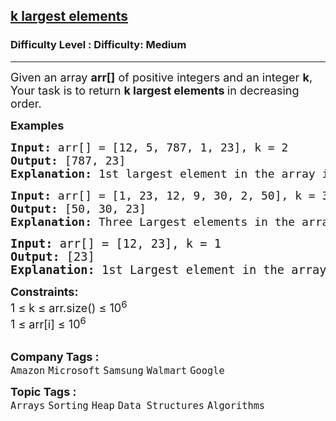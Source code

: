 <h2><a href="https://www.geeksforgeeks.org/problems/k-largest-elements4206/1?page=3&sprint=94ade6723438d94ecf0c00c3937dad55&sortBy=submissions">k largest elements</a></h2><h3>Difficulty Level : Difficulty: Medium</h3><hr><div class="problems_problem_content__Xm_eO"><p><span style="font-size: 18px;">Given an array <strong>arr[]</strong> of positive integers and an integer <strong>k</strong>, Your task is to return <strong>k largest elements </strong>in decreasing order.&nbsp;</span></p>
<p><span style="font-size: 18px;"><strong>Examples</strong></span></p>
<pre><span style="font-size: 18px;"><strong>Input: </strong>arr[] = [12, 5, 787, 1, 23], k = 2
<strong>Output:</strong> [787, 23]
<strong>Explanation:</strong> 1st largest element in the array is 787 and second largest is 23.
</span></pre>
<pre><span style="font-size: 18px;"><strong>Input:</strong> arr[] = [1, 23, 12, 9, 30, 2, 50], k = 3 
<strong>Output:</strong> [50, 30, 23]
<strong>Explanation:</strong> Three Largest elements in the array are 50, 30 and 23.<br></span></pre>
<pre><span style="font-size: 14pt;"><strong>Input:</strong> arr[] = [12, 23], k = 1
<strong>Output:</strong> [23]
<strong>Explanation:</strong> 1st Largest element in the array is 23.</span></pre>
<p><span style="font-size: 18px;"><strong>Constraints:</strong><br>1 ≤ k ≤ arr.size() ≤ 10<sup>6</sup><br>1 ≤ arr[i] ≤ 10<sup>6</sup></span><br>&nbsp;</p></div><p><span style=font-size:18px><strong>Company Tags : </strong><br><code>Amazon</code>&nbsp;<code>Microsoft</code>&nbsp;<code>Samsung</code>&nbsp;<code>Walmart</code>&nbsp;<code>Google</code>&nbsp;<br><p><span style=font-size:18px><strong>Topic Tags : </strong><br><code>Arrays</code>&nbsp;<code>Sorting</code>&nbsp;<code>Heap</code>&nbsp;<code>Data Structures</code>&nbsp;<code>Algorithms</code>&nbsp;